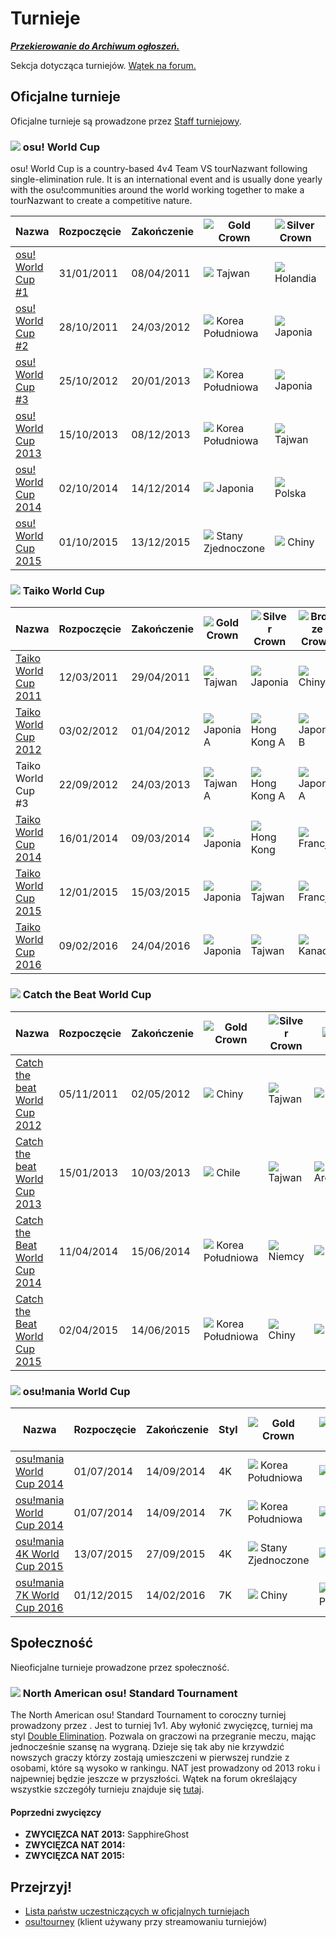 Turnieje
===========

  ***[Przekierowanie do Archiwum ogłoszeń.](/wiki/Announcements/Archive)***

Sekcja dotycząca turniejów. [Wątek na forum.](https://osu.ppy.sh/forum/55)

Oficjalne turnieje
----------------------

Oficjalne turnieje są prowadzone przez [Staff turniejowy](https://osu.ppy.sh/g/26).

### ![](/wiki/shared/Osu.gif) osu! World Cup

osu! World Cup is a country-based 4v4 Team VS tourNazwant following single-elimination rule. It is an international event and is usually done yearly with the osu!communities around the world working together to make a tourNazwant to create a competitive nature.

| Nazwa                                 | Rozpoczęcie | Zakończenie | ![Gold Crown](/wiki/shared/GCrown.png "1st place") | ![Silver Crown](/wiki/shared/SCrown.png "2nd place") | ![Bronze Crown](/wiki/shared/BCrown.png "3rd place") |
|---------------------------------------|-------------|-------------|----------------------------------------------------|------------------------------------------------------|------------------------------------------------------|
| [osu! World Cup \#1](/wiki/Tournaments/OWC/1)     | 31/01/2011  | 08/04/2011  | ![][flag_TW] Tajwan                    | ![][flag_NL] Holandia                    | ![][flag_KR] Korea Południowa            |
| [osu! World Cup \#2](/wiki/Tournaments/OWC/2)     | 28/10/2011  | 24/03/2012  | ![][flag_KR] Korea Południowa          | ![][flag_JP] Japonia                     | ![][flag_TW] Tajwan                      |
| [osu! World Cup \#3](/wiki/Tournaments/OWC/3)     | 25/10/2012  | 20/01/2013  | ![][flag_KR] Korea Południowa          | ![][flag_JP] Japonia                     | ![][flag_TW] Tajwan                      |
| [osu! World Cup 2013](/wiki/Tournaments/OWC/2013) | 15/10/2013  | 08/12/2013  | ![][flag_KR] Korea Południowa          | ![][flag_TW] Tajwan                      | ![][flag_PL] Polska                      |
| [osu! World Cup 2014](/wiki/Tournaments/OWC/2014) | 02/10/2014  | 14/12/2014  | ![][flag_JP] Japonia                   | ![][flag_PL] Polska                      | ![][flag_DE] Niemcy                      |
| [osu! World Cup 2015](/wiki/Tournaments/OWC/2015) | 01/10/2015  | 13/12/2015  | ![][flag_US] Stany Zjednoczone         | ![][flag_CN] Chiny                       | ![][flag_PL] Polska                      |

### ![](/wiki/shared/Taiko.gif) Taiko World Cup

| Nazwa                                  | Rozpoczęcie | Zakończenie | ![Gold Crown](/wiki/shared/GCrown.png "1st place") | ![Silver Crown](/wiki/shared/SCrown.png "2nd place") | ![Bronze Crown](/wiki/shared/BCrown.png "3rd place") |
|----------------------------------------|-------------|-------------|----------------------------------------------------|------------------------------------------------------|------------------------------------------------------|
| [Taiko World Cup 2011](/wiki/Tournaments/TWC/2011) | 12/03/2011  | 29/04/2011  | ![][flag_TW] Tajwan                    | ![][flag_JP] Japonia                     | ![][flag_CN] Chiny                       |
| [Taiko World Cup 2012](/wiki/Tournaments/TWC/2012) | 03/02/2012  | 01/04/2012  | ![][flag_JP] Japonia A                 | ![][flag_HK] Hong Kong A                 | ![][flag_JP] Japonia B                   |
| Taiko World Cup \#3                    | 22/09/2012  | 24/03/2013  | ![][flag_TW] Tajwan A                  | ![][flag_HK] Hong Kong A                 | ![][flag_JP] Japonia A                   |
| [Taiko World Cup 2014](/wiki/Tournaments/TWC/2014) | 16/01/2014  | 09/03/2014  | ![][flag_JP] Japonia                   | ![][flag_HK] Hong Kong                   | ![][flag_FR] Francja                     |
| [Taiko World Cup 2015](/wiki/Tournaments/TWC/2015) | 12/01/2015  | 15/03/2015  | ![][flag_JP] Japonia                   | ![][flag_TW] Tajwan                      | ![][flag_FR] Francja                     |
| [Taiko World Cup 2016](/wiki/Tournaments/TWC/2016) | 09/02/2016  | 24/04/2016  | ![][flag_JP] Japonia                   | ![][flag_TW] Tajwan                      | ![][flag_CA] Kanada                      |

### ![](/wiki/shared/Ctb.gif) Catch the Beat World Cup

| Nazwa                                           | Rozpoczęcie | Zakończenie | ![Gold Crown](/wiki/shared/GCrown.png "1st place") | ![Silver Crown](/wiki/shared/SCrown.png "2nd place") | ![Bronze Crown](/wiki/shared/BCrown.png "3rd place") |
|-------------------------------------------------|-------------|-------------|----------------------------------------------------|------------------------------------------------------|------------------------------------------------------|
| [Catch the beat World Cup 2012](/wiki/Tournaments/CWC/2012) | 05/11/2011  | 02/05/2012  | ![][flag_CN] Chiny                     | ![][flag_TW] Tajwan                      | ![][flag_CL] Chile                       |
| [Catch the beat World Cup 2013](/wiki/Tournaments/CWC/2013) | 15/01/2013  | 10/03/2013  | ![][flag_CL] Chile                     | ![][flag_TW] Tajwan                      | ![][flag_AR] Argentyna/Kolumbia          |
| [Catch the Beat World Cup 2014](/wiki/Tournaments/CWC/2014) | 11/04/2014  | 15/06/2014  | ![][flag_KR] Korea Południowa          | ![][flag_DE] Niemcy                      | ![][flag_SE] Szwecja                     |
| [Catch the Beat World Cup 2015](/wiki/Tournaments/CWC/2015) | 02/04/2015  | 14/06/2015  | ![][flag_KR] Korea Południowa          | ![][flag_CN] Chiny                       | ![][flag_DE] Niemcy                      |


### ![](/wiki/shared/Mania.gif) osu!mania World Cup

| Nazwa                                         | Rozpoczęcie | Zakończenie | Styl | ![Gold Crown](/wiki/shared/GCrown.png "1st place") | ![Silver Crown](/wiki/shared/SCrown.png "2nd place") | ![Bronze Crown](/wiki/shared/BCrown.png "3rd place") |
|-----------------------------------------------|-------------|-------------|------|----------------------------------------------------|------------------------------------------------------|------------------------------------------------------|
| [osu!mania World Cup 2014](/wiki/Tournaments/MWC/2014)    | 01/07/2014  | 14/09/2014  | 4K   | ![][flag_KR] Korea Południowa          | ![][flag_PH] Filipiny                    | ![][flag_MY] Malezja                     |
| [osu!mania World Cup 2014](/wiki/Tournaments/MWC/2014)    | 01/07/2014  | 14/09/2014  | 7K   | ![][flag_KR] Korea Południowa          | ![][flag_TH] Tajlandia                   | ![][flag_MY] Malezja                     |
| [osu!mania 4K World Cup 2015](/wiki/Tournaments/MWC/2015)    | 13/07/2015  | 27/09/2015  | 4K   | ![][flag_US] Stany Zjednoczone         | ![][flag_JP] Japonia                     | ![][flag_GB] UK                          |
| [osu!mania 7K World Cup 2016](/wiki/Tournaments/MWC/2016/7K) | 01/12/2015  | 14/02/2016  | 7K   | ![][flag_CN] Chiny                     | ![][flag_KR] Korea Południowa            | ![][flag_MY] Malezja                     |

Społeczność
------------

Nieoficjalne turnieje prowadzone przez społeczność.

### ![](/wiki/shared/Osu.gif) North American osu! Standard Tournament

The North American osu! Standard Tournament to coroczny turniej prowadzony przez . Jest to turniej 1v1. Aby wyłonić zwycięzcę, turniej ma styl [Double Elimination](https://en.wikipedia.org/wiki/Double-elimination_tournament). Pozwala on graczowi na przegranie meczu, mając jednocześnie szansę na wygraną. Dzieje się tak aby nie krzywdzić nowszych graczy którzy zostają umieszczeni w pierwszej rundzie z osobami, które są wysoko w rankingu.
NAT jest prowadzony od 2013 roku i najpewniej będzie jeszcze w przyszłości. Wątek na forum określający wszystkie szczegóły turnieju znajduje się [tutaj](https://osu.ppy.sh/forum/t/324720).

#### Poprzedni zwycięzcy

- **ZWYCIĘZCA NAT 2013:** SapphireGhost
- **ZWYCIĘZCA NAT 2014:**
- **ZWYCIĘZCA NAT 2015:**

Przejrzyj!
-----------

-   [Lista państw uczestniczących w oficjalnych turniejach](/wiki/Tournaments/Countries_that_participated_in_osu!_tournaments)
-   [osu!tourney](/wiki/osu!tourney) (klient używany przy streamowaniu turniejów)

[flag_AR]: /wiki/shared/flag/AR.gif
[flag_CA]: /wiki/shared/flag/CA.gif
[flag_CL]: /wiki/shared/flag/CL.gif
[flag_CN]: /wiki/shared/flag/CN.gif
[flag_DE]: /wiki/shared/flag/DE.gif
[flag_FR]: /wiki/shared/flag/FR.gif
[flag_GB]: /wiki/shared/flag/GB.gif
[flag_HK]: /wiki/shared/flag/HK.gif
[flag_JP]: /wiki/shared/flag/JP.gif
[flag_KR]: /wiki/shared/flag/KR.gif
[flag_MY]: /wiki/shared/flag/MY.gif
[flag_NL]: /wiki/shared/flag/NL.gif
[flag_PH]: /wiki/shared/flag/PH.gif
[flag_PL]: /wiki/shared/flag/PL.gif
[flag_SE]: /wiki/shared/flag/SE.gif
[flag_TH]: /wiki/shared/flag/TH.gif
[flag_TW]: /wiki/shared/flag/TW.gif
[flag_US]: /wiki/shared/flag/US.gif
